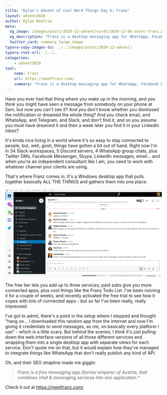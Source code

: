 ```yaml
---
title: "Dylan's Advent of Cool Nerd Things Day 6: Franz"
layout: advent2020
author: Dylan Beattie
meta:
  og_image: /images/posts/2020-12-advent/cards/2020-12-06-aocnt-franz.png
  og_description: "Franz is a desktop messaging app for WhatsApp, Facebook Messenger, Slack, Telegram and many many more."
  twitter_card: summary_large_image
typora-copy-images-to: ../../images/posts/2020-12-advent/
typora-root-url: .\..\..
categories:
    - advent2020
tool:
    name: Franz
    url: https://meetfranz.com/
    summary: "Franz is a desktop messaging app for WhatsApp, Facebook Messenger, Slack, Telegram and many many more."
---
```


Have you ever had that thing where you wake up in the morning, and you *think* you might have seen a message from somebody on your phone at 5am, but now you can't see it? And you don't know whether you dismissed the notification or dreamed the whole thing? And you check email, and WhatsApp, and Telegram, and Slack, and don't find it, and so you assume you must have dreamed it and then a week later you find it in your LinkedIn inbox?

It's kinda nice living in a world where it's so easy to stay connected to people, but, well, gosh, things have gotten a bit out of hand. Right now I'm in 34 Slack workspaces, 5 Discord servers, 4 WhatsApp group chats, plus Twitter DMs, Facebook Messenger, Skype, LinkedIn messages, email... and when you're an independent consultant like I am, you need to work with whatever channel your clients are using.

That's where Franz comes in. It's a Windows desktop app that pulls together basically ALL THE THINGS and gathers them into one place:

![image-20201204154305574](/images/posts/2020-12-advent/image-20201204154305574.png)

The free tier lets you add up to three services; paid subs give you more connected apps, plus cool things like the Franz Todo List. I've been running it for a couple of weeks, and recently activated the free trial to see how it copes with lots of connected apps - but so far I've been really, really impressed.

I've got to admit, there's a point in the setup where I stopped and thought "hang on... I downloaded this random app from the internet and now I'm giving it credentials to send messages, as me, on basically every platform I use" - which is a little scary. But behind the scenes, I *think* it's just pulling down the web interface versions of all those different services and wrapping them into a single desktop app with separate views for each service. Don't quote me on that, but it would explain how they've managed to integrate things like WhatsApp that don't really publish any kind of API.

Oh, and their SEO strapline made me giggle:

>  **Franz* is a free messaging app /former emperor of Austria, that combines chat & messaging services into one application.**

Check it out at https://meetfranz.com/



